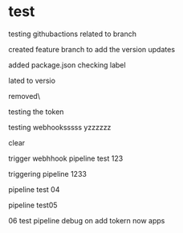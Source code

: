 # test

testing githubactions related to branch

created feature branch to add the version updates


added package.json
checking label

lated to versio


removed\

testing the token

testing webhooksssss yzzzzzz

clear

trigger webhhook pipeline test 123

triggering pipeline 1233


pipeline test 04

pipeline test05


06 test pipeline
debug on add tokern now apps

